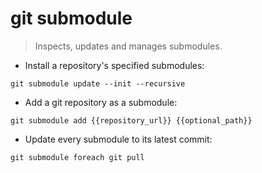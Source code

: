 # git submodule

> Inspects, updates and manages submodules.

- Install a repository's specified submodules:

`git submodule update --init --recursive`

- Add a git repository as a submodule:

`git submodule add {{repository_url}} {{optional_path}}`

- Update every submodule to its latest commit:

`git submodule foreach git pull`
